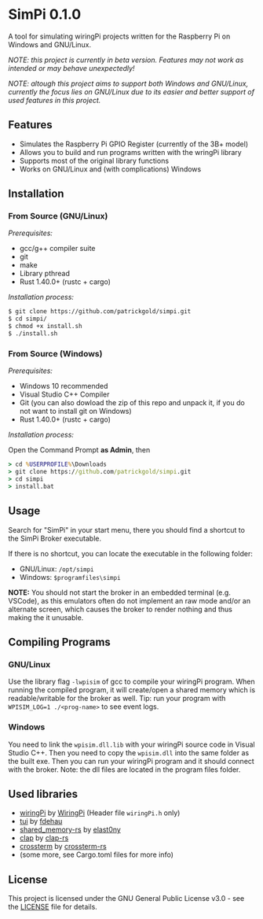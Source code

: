 # SimPi 0.1.0
A tool for simulating wiringPi projects written for the Raspberry Pi on
Windows and GNU/Linux.

*NOTE: this project is currently in beta version. Features may not work as
intended or may behave unexpectedly!*

*NOTE: altough this project aims to support both Windows and GNU/Linux,
currently the focus lies on GNU/Linux due to its easier and better support
of used features in this project.*

## Features
* Simulates the Raspberry Pi GPIO Register (currently of the 3B+ model)
* Allows you to build and run programs written with the wringPi library
* Supports most of the original library functions
* Works on GNU/Linux and (with complications) Windows

## Installation

### From Source (GNU/Linux)
*Prerequisites:*
* gcc/g++ compiler suite
* git
* make
* Library pthread
* Rust 1.40.0+ (rustc + cargo)

*Installation process:*
```bash
$ git clone https://github.com/patrickgold/simpi.git
$ cd simpi/
$ chmod +x install.sh
$ ./install.sh
```

### From Source (Windows)
*Prerequisites:*
* Windows 10 recommended
* Visual Studio C++ Compiler
* Git (you can also dowload the zip of this repo and unpack it, if you do
not want to install git on Windows)
* Rust 1.40.0+ (rustc + cargo)

*Installation process:*

Open the Command Prompt **as Admin**, then
```cmd
> cd %USERPROFILE%\Downloads
> git clone https://github.com/patrickgold/simpi.git
> cd simpi
> install.bat
```

## Usage
Search for "SimPi" in your start menu, there you should find a shortcut to the
SimPi Broker executable.

If there is no shortcut, you can locate the executable in the following folder:
* GNU/Linux: `/opt/simpi`
* Windows: `$programfiles\simpi`

**NOTE:** You should not start the broker in an embedded terminal (e.g. VSCode),
as this emulators often do not implement an raw mode and/or an alternate
screen, which causes the broker to render nothing and thus making the it
unusable.

## Compiling Programs

### GNU/Linux
Use the library flag `-lwpisim` of gcc to compile your wiringPi program.
When running the compiled program, it will create/open a shared memory which is
readable/writable for the broker as well. Tip: run your program with
`WPISIM_LOG=1 ./<prog-name>` to see event logs.

### Windows
You need to link the `wpisim.dll.lib` with your wiringPi source code in Visual
Studio C++. Then you need to copy the `wpisim.dll` into the same folder as
the built exe. Then you can run your wiringPi program and it should connect
with the broker.
Note: the dll files are located in the program files folder.

## Used libraries
- [wiringPi](https://github.com/WiringPi/WiringPi)
    by [WiringPi](https://github.com/WiringPi) (Header file `wiringPi.h` only)
- [tui](https://github.com/fdehau/tui-rs)
    by [fdehau](https://github.com/fdehau)
- [shared_memory-rs](https://github.com/elast0ny/shared_memory-rs)
    by [elast0ny](https://github.com/elast0ny)
- [clap](https://github.com/clap-rs/clap)
    by [clap-rs](https://github.com/clap-rs)
- [crossterm](https://github.com/crossterm-rs/crossterm)
    by [crossterm-rs](https://github.com/crossterm-rs)
- (some more, see Cargo.toml files for more info)

## License
This project is licensed under the GNU General Public License v3.0 - see the
[LICENSE](LICENSE) file for details.

